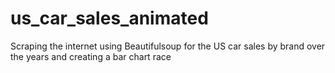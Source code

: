 # us_car_sales_animated
Scraping the internet using Beautifulsoup for the US car sales by brand over the years and creating a bar chart race
